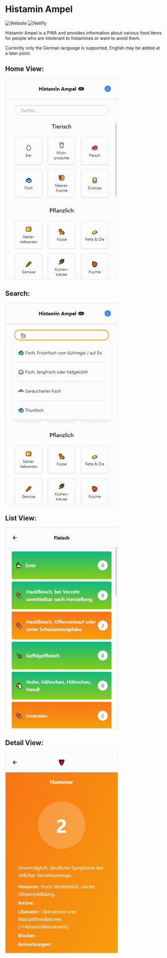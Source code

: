 # Histamin Ampel

![Website](https://img.shields.io/website?url=https%3A%2F%2Fhistamin-ampel.netlify.app%2F)
![Netlify](https://img.shields.io/netlify/449b0130-8707-44c0-8840-9971376e8fb0)

Histamin Ampel is a PWA and provides information about various food items for people who are intolerant to histamines or want to avoid them.

Currently only the German language is supported, English may be added at a later point.

## Home View:

![](/docs/img/home.png)

## Search:

![](/docs/img/search.png)

## List View:

![](/docs/img/list.png)

## Detail View:

![](/docs/img/details.png)
